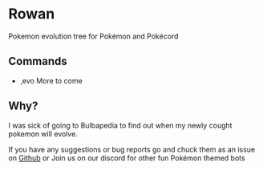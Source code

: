 # Rowan
Pokemon evolution tree for Pokémon and Pokécord

## Commands
- ,evo <pokemon name or id> 
More to come

## Why?
I was sick of going to Bulbapedia to find out when my newly cought pokemon will evolve.

If you have any suggestions or bug reports go and chuck them as an issue on [Github](https://github.com/thattomperson/rowan) or Join us on our discord for other fun Pokémon themed bots